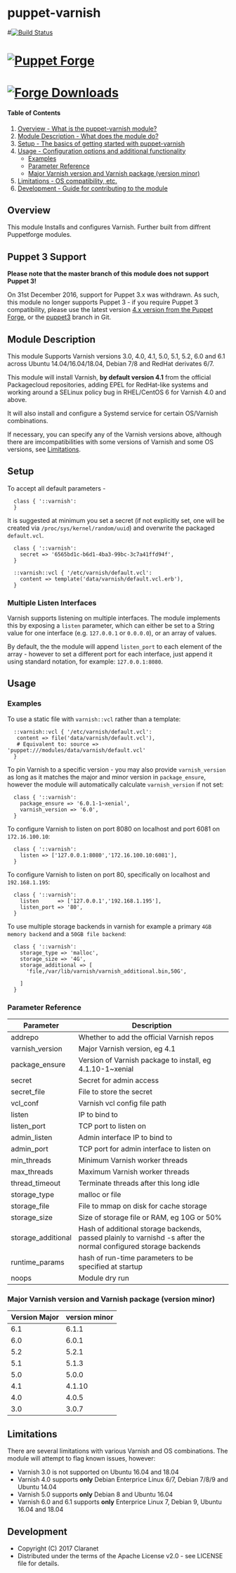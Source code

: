 # puppet-varnish

#[![Build Status](https://secure.travis-ci.org/claranet/puppet-varnish.png?branch=master)](http://travis-ci.org/claranet/puppet-varnish)
# [![Puppet Forge](http://img.shields.io/puppetforge/v/claranet/varnish.svg)](https://forge.puppetlabs.com/claranet/varnish)
# [![Forge Downloads](https://img.shields.io/puppetforge/dt/claranet/varnish.svg)](https://forge.puppetlabs.com/claranet/varnish)

#### Table of Contents

1. [Overview - What is the puppet-varnish module?](#overview)
1. [Module Description - What does the module do?](#module-description)
1. [Setup - The basics of getting started with puppet-varnish](#setup)
1. [Usage - Configuration options and additional functionality](#usage)
    * [Examples](#examples)
    * [Parameter Reference](#parameter-reference)
    * [Major Varnish version and Varnish package (version minor)](#varnish-package)
1. [Limitations - OS compatibility, etc.](#limitations)
1. [Development - Guide for contributing to the module](#development)

## Overview

This module Installs and configures Varnish. Further built from diffrent Puppetforge modules.

## Puppet 3 Support

**Please note that the master branch of this module does not support Puppet 3!**

On 31st December 2016, support for Puppet 3.x was withdrawn. As such, this
module no longer supports Puppet 3 - if you require Puppet 3 compatibility,
please use the latest version [4.x version from the Puppet Forge](https://forge.puppet.com/Claranet/varnish), or the [puppet3](https://github.com/claranet/varnish/tree/puppet3) branch in Git.

## Module Description

This module Supports Varnish versions 3.0, 4.0, 4.1, 5.0, 5.1, 5.2, 6.0 and 6.1 across
Ubuntu 14.04/16.04/18.04, Debian 7/8 and RedHat derivates 6/7.

This module will install Varnish, **by default version 4.1** from the official
Packagecloud repositories, adding EPEL for RedHat-like systems and working
around a SELinux policy bug in RHEL/CentOS 6 for Varnish 4.0 and above.

It will also install and configure a Systemd service for certain OS/Varnish
combinations.

If necessary, you can specify any of the Varnish versions above, although there
are imcompatibilities with some versions of Varnish and some OS versions, see
[Limitations](#limitations).

## Setup

To accept all default parameters -

```puppet
  class { '::varnish':
  }
```

It is suggested at minimum you set a
secret (if not explicitly set, one will be created via
`/proc/sys/kernel/random/uuid`) and overwrite the packaged `default.vcl`.

```puppet
  class { '::varnish':
    secret => '6565bd1c-b6d1-4ba3-99bc-3c7a41ffd94f',
  }

  ::varnish::vcl { '/etc/varnish/default.vcl':
    content => template('data/varnish/default.vcl.erb'),
  }
```

### Multiple Listen Interfaces

Varnish supports listening on multiple interfaces. The module implements this
by exposing a `listen` parameter, which can either be set to a String value for
one interface (e.g. `127.0.0.1` or `0.0.0.0`), or an array of values.

By default, the the module will append `listen_port` to each element of the
array - however to set a different port for each interface, just append it
using standard notation, for example: `127.0.0.1:8080`.

## Usage

### Examples

To use a static file with `varnish::vcl` rather than a template:

```puppet
  ::varnish::vcl { '/etc/varnish/default.vcl':
   content => file('data/varnish/default.vcl'),
   # Equivalent to: source => 'puppet:///modules/data/varnish/default.vcl'
  }
```

To pin Varnish to a specific version - you may also provide `varnish_version`
as long as it matches the major and minor version in `package_ensure`, however
the module will automatically calculate `varnish_version` if not set:

```puppet
  class { '::varnish':
    package_ensure => '6.0.1-1~xenial',
    varnish_version => '6.0',
  }
```

To configure Varnish to listen on port 8080 on localhost and port 6081 on
`172.16.100.10`:

```puppet
  class { '::varnish':
    listen => ['127.0.0.1:8080','172.16.100.10:6081'],
  }
```

To configure Varnish to listen on port 80, specifically on localhost and
`192.168.1.195`:

```puppet
  class { '::varnish':
    listen      => ['127.0.0.1','192.168.1.195'],
    listen_port => '80',
  }
```

To use multiple storage backends in varnish for example a primary `4GB memory backend` and a `50GB file backend`:

```puppet
  class { '::varnish':
    storage_type => 'malloc',
    storage_size => '4G',
    storage_additional => [
      'file,/var/lib/varnish/varnish_additional.bin,50G',

    ]
  }
```

### Parameter Reference

|Parameter|Description|
|---------|-----------|
|addrepo|Whether to add the official Varnish repos|
|varnish_version|Major Varnish version, eg 4.1|
|package_ensure|Version of Varnish package to install, eg 4.1.10-1~xenial|
|secret|Secret for admin access|
|secret_file|File to store the secret|
|vcl_conf|Varnish vcl config file path|
|listen|IP to bind to|
|listen_port|TCP port to listen on|
|admin_listen|Admin interface IP to bind to|
|admin_port|TCP port for admin interface to listen on|
|min_threads|Minimum Varnish worker threads|
|max_threads|Maximum Varnish worker threads|
|thread_timeout|Terminate threads after this long idle|
|storage_type|malloc or file|
|storage_file|File to mmap on disk for cache storage|
|storage_size|Size of storage file or RAM, eg 10G or 50%|
|storage_additional|Hash of additional storage backends, passed plainly to varnishd -s after the normal configured storage backends|
|runtime_params|hash of run-time parameters to be specified at startup|
|noops|Module dry run|


### Major Varnish version and Varnish package (version minor)

|Version Major|version minor|
|-------------|-------------|
|6.1|6.1.1|
|6.0|6.0.1|
|5.2|5.2.1|
|5.1|5.1.3|
|5.0|5.0.0|
|4.1|4.1.10|
|4.0|4.0.5|
|3.0|3.0.7|

## Limitations

There are several limitations with various Varnish and OS combinations. The
module will attempt to flag known issues, however:

* Varnish 3.0 is not supported on Ubuntu 16.04 and 18.04
* Varnish 4.0 supports **only** Debian Enterprice Linux 6/7, Debian 7/8/9 and Ubuntu 14.04
* Varnish 5.0 supports **only** Debian 8 and Ubuntu 16.04
* Varnish 6.0 and 6.1 supports **only** Enterprice Linux 7, Debian 9, Ubuntu 16.04 and 18.04

## Development

* Copyright (C) 2017 Claranet
* Distributed under the terms of the Apache License v2.0 - see LICENSE file for details.
